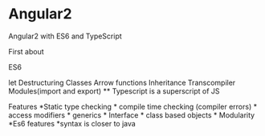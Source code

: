 # Angular2
Angular2 with ES6 and TypeScript

First about 

ES6

let
Destructuring
Classes
Arrow functions
Inheritance
Transcompiler
Modules(import and export) 
** Typescript is a superscript of JS 

Features
*Static type checking * compile time checking (compiler errors) * access modifiers * generics * Interface * class based objects * Modularity *Es6 features *syntax is closer to java
